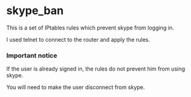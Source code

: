 # skype_ban

This is a set of IPtables rules which prevent skype from logging in.

I used telnet to connect to the router and apply the rules.

### Important notice

If the user is already signed in, the rules do not prevent him from using skype.

You will need to make the user disconnect from skype.

